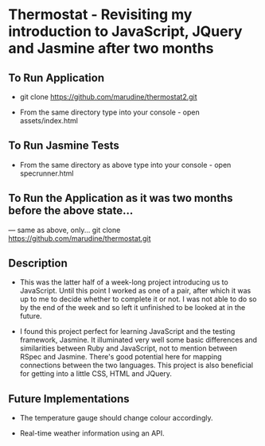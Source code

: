 
# Thermostat - Revisiting my introduction to JavaScript, JQuery and Jasmine after two months

## To Run Application

- git clone https://github.com/marudine/thermostat2.git

- From the same directory type into your console - open assets/index.html

## To Run Jasmine Tests

- From the same directory as above type into your console - open specrunner.html

## To Run the Application as it was two months before the above state...

— same as above, only...
git clone https://github.com/marudine/thermostat.git


## Description

- This was the latter half of a week-long project introducing us to JavaScript. Until this point I worked as one of a pair, after which it was up to me to decide whether to complete it or not. I was not able to do so by the end of the week and so left it unfinished to be looked at in the future.

- I found this project perfect for learning JavaScript and the testing framework, Jasmine. It illuminated very well some basic differences and similarities between Ruby and JavaScript, not to mention between RSpec and Jasmine. There's good potential here for mapping connections between the two languages. This project is also beneficial for getting into a little CSS, HTML and JQuery.


## Future Implementations

- The temperature gauge should change colour accordingly.

- Real-time weather information using an API.
